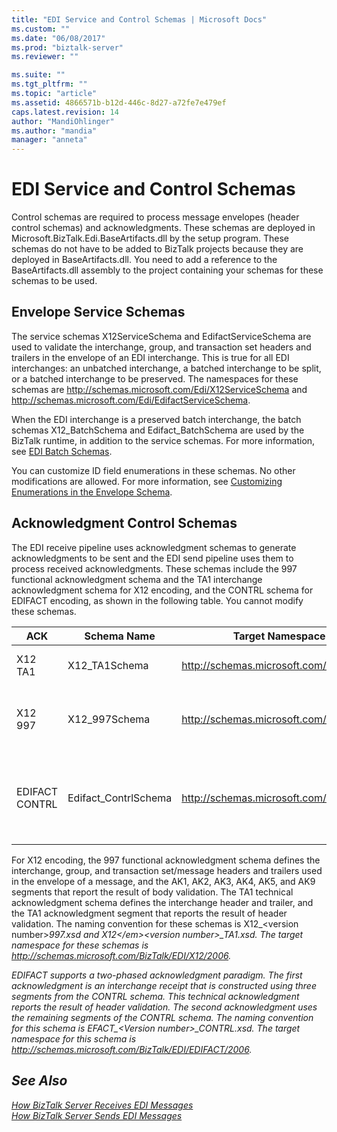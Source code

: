 ```yaml
---
title: "EDI Service and Control Schemas | Microsoft Docs"
ms.custom: ""
ms.date: "06/08/2017"
ms.prod: "biztalk-server"
ms.reviewer: ""

ms.suite: ""
ms.tgt_pltfrm: ""
ms.topic: "article"
ms.assetid: 4866571b-b12d-446c-8d27-a72fe7e479ef
caps.latest.revision: 14
author: "MandiOhlinger"
ms.author: "mandia"
manager: "anneta"
---
```

# EDI Service and Control Schemas
Control schemas are required to process message envelopes (header control schemas) and acknowledgments. These schemas are deployed in Microsoft.BizTalk.Edi.BaseArtifacts.dll by the setup program. These schemas do not have to be added to BizTalk projects because they are deployed in BaseArtifacts.dll. You need to add a reference to the BaseArtifacts.dll assembly to the project containing your schemas for these schemas to be used.  

## Envelope Service Schemas  
 The service schemas X12ServiceSchema and EdifactServiceSchema are used to validate the interchange, group, and transaction set headers and trailers in the envelope of an EDI interchange. This is true for all EDI interchanges: an unbatched interchange, a batched interchange to be split, or a batched interchange to be preserved. The namespaces for these schemas are http://schemas.microsoft.com/Edi/X12ServiceSchema and http://schemas.microsoft.com/Edi/EdifactServiceSchema.  

 When the EDI interchange is a preserved batch interchange, the batch schemas X12_BatchSchema and Edifact_BatchSchema are used by the BizTalk runtime, in addition to the service schemas. For more information, see [EDI Batch Schemas](../core/edi-batch-schemas.md).  

 You can customize ID field enumerations in these schemas. No other modifications are allowed. For more information, see [Customizing Enumerations in the Envelope Schema](../core/customizing-enumerations-in-the-envelope-schema.md).  

## Acknowledgment Control Schemas  
 The EDI receive pipeline uses acknowledgment schemas to generate acknowledgments to be sent and the EDI send pipeline uses them to process received acknowledgments. These schemas include the 997 functional acknowledgment schema and the TA1 interchange acknowledgment schema for X12 encoding, and the CONTRL schema for EDIFACT encoding, as shown in the following table. You cannot modify these schemas.  


|      ACK       |     Schema Name      |             Target Namespace             |                               Root                                |
|----------------|----------------------|------------------------------------------|-------------------------------------------------------------------|
|    X12 TA1     |    X12_TA1Schema     |   http://schemas.microsoft.com/Edi/X12   |                   TA1<br /><br /> X12_TA1_Root                    |
|    X12 997     |    X12_997Schema     |   http://schemas.microsoft.com/Edi/X12   |            ST<br /><br /> SE<br /><br /> X12_997_Root             |
| EDIFACT CONTRL | Edifact_ContrlSchema | http://schemas.microsoft.com/Edi/Edifact | Efact_Contrl_Root<br /><br /> UCD<br /><br /> UCM<br /><br /> UCS |

 For X12 encoding, the 997 functional acknowledgment schema defines the interchange, group, and transaction set/message headers and trailers used in the envelope of a message, and the AK1, AK2, AK3, AK4, AK5, and AK9 segments that report the result of body validation. The TA1 technical acknowledgment schema defines the interchange header and trailer, and the TA1 acknowledgment segment that reports the result of header validation. The naming convention for these schemas is X12_\<version number\><em>997.xsd and X12\</em>\<version number\>_TA1.xsd. The target namespace for these schemas is http://schemas.microsoft.com/BizTalk/EDI/X12/2006.  

 EDIFACT supports a two-phased acknowledgment paradigm. The first acknowledgment is an interchange receipt that is constructed using three segments from the CONTRL schema. This technical acknowledgment reports the result of header validation. The second acknowledgment uses the remaining segments of the CONTRL schema. The naming convention for this schema is EFACT_\<Version number\>_CONTRL.xsd. The target namespace for this schema is http://schemas.microsoft.com/BizTalk/EDI/EDIFACT/2006.  

## See Also  
 [How BizTalk Server Receives EDI Messages](../core/how-biztalk-server-receives-edi-messages.md)   
 [How BizTalk Server Sends EDI Messages](../core/how-biztalk-server-sends-edi-messages.md)